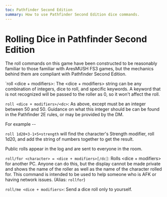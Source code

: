 ```yaml
---
toc: Pathfinder Second Edition
summary: How to use Pathfinder Second Edition dice commands.
---
```


# Rolling Dice in Pathfinder Second Edition

The roll commands on this game have been constructed to be reasonably familiar to those familiar with AresMUSH FS3 games, but the mechanics behind them are compliant with Pathfinder Second Edition.

`roll <dice + modifiers>: The <dice + modifiers> string can be any combination of integers, dice to roll, and specific keywords. A keyword that is not recognized will be passed to the roller as 0, so it won't affect the roll.

`roll <dice + modifiers>/<dc>`: As above, except <dc> must be an integer between 50 and 50. Guidance on what this integer should be can be found in the Pathfinder 2E rules, or may be provided by the DM.

For example --

`roll 1d20+3-1+5+strength` will find the character's Strength modifier, roll 1d20, and add the string of numbers together to get the result.

Public rolls appear in the log and are sent to everyone in the room.

`roll/for <character> = <dice + modifiers>[/dc]`: Rolls <dice + modifiers> for another PC. Anyone can do this, but the display cannot be made private and shows the name of the roller as well as the name of the character rolled for. This command is intended to be used to help someone who is AFK or having network issues. (Alias: `rollfor`)

`roll/me <dice + modifiers>`: Send a dice roll only to yourself.
